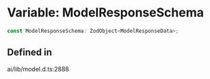 # Variable: ModelResponseSchema

```ts
const ModelResponseSchema: ZodObject<ModelResponseData>;
```

## Defined in

ai/lib/model.d.ts:2888
